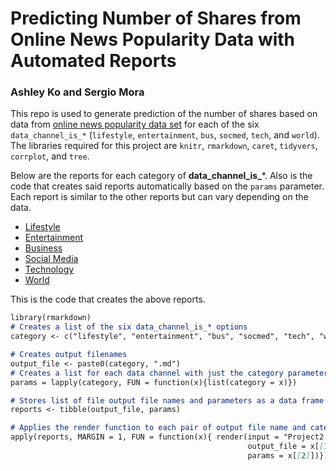 # Predicting Number of Shares from Online News Popularity Data with Automated Reports
### Ashley Ko and Sergio Mora 

This repo is used to generate prediction of the number of shares based on data from [online news popularity data set](https://archive.ics.uci.edu/ml/datasets/Online+News+Popularity) for each of the six `data_channel_is_*` (`lifestyle`, `entertainment`, `bus`, `socmed`, `tech`, and `world`). The libraries required for this project are `knitr`, `rmarkdown`, `caret`, `tidyvers`, `corrplot`, and `tree`.


Below are the reports for each category of **data_channel_is_***. Also is the code that creates said reports automatically based on the `params` parameter. Each report is similar to the other reports but can vary depending on the data.

  - [Lifestyle](lifestyle.html)
  - [Entertainment](entertainment.html)
  - [Business](bus.html)
  - [Social Media](socmed.html)
  - [Technology](tech.html)
  - [World](world.html)


This is the code that creates the above reports.

```markdown
library(rmarkdown)
# Creates a list of the six data_channel_is_* options
category <- c("lifestyle", "entertainment", "bus", "socmed", "tech", "world")

# Creates output filenames
output_file <- paste0(category, ".md")
# Creates a list for each data channel with just the category parameter
params = lapply(category, FUN = function(x){list(category = x)})

# Stores list of file output file names and parameters as a data frame
reports <- tibble(output_file, params)

# Applies the render function to each pair of output file name and category
apply(reports, MARGIN = 1, FUN = function(x){ render(input = "Project2.Rmd",
                                                     output_file = x[[1]],
                                                     params = x[[2]])})
```
